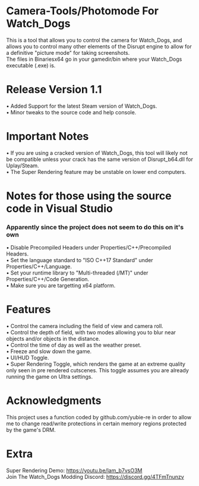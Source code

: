 # Camera-Tools/Photomode For Watch_Dogs
This is a tool that allows you to control the camera for Watch_Dogs, and allows you to control many other elements of the Disrupt engine to allow for a definitive "picture mode" for taking screenshots. <br /> 
The files in Binariesx64 go in your gamedir/bin where your Watch_Dogs executable (.exe) is. 
# Release Version 1.1
• Added Support for the latest Steam version of Watch_Dogs. <br /> 
• Minor tweaks to the source code and help console.
# Important Notes
• If you are using a cracked version of Watch_Dogs, this tool will likely not be compatible unless your crack has the same version of Disrupt_b64.dll for Uplay/Steam.  <br /> 
• The Super Rendering feature may be unstable on lower end computers.
# Notes for those using the source code in Visual Studio
### Apparently since the project does not seem to do this on it's own <br /> 
• Disable Precompiled Headers under Properties/C++/Precompiled Headers.  <br /> 
• Set the language standard to "ISO C++17 Standard" under Properties/C++/Language.  <br /> 
• Set your runtime library to "Multi-threaded (/MT)" under Properties/C++/Code Generation.  <br />
• Make sure you are targetting x64 platform.
# Features
• Control the camera including the field of view and camera roll. <br /> 
• Control the depth of field, with two modes allowing you to blur near objects and/or objects in the distance. <br /> 
• Control the time of day as well as the weather preset. <br /> 
• Freeze and slow down the game. <br /> 
• UI/HUD Toggle.  <br /> 
• Super Rendering Toggle, which renders the game at an extreme quality only seen in pre rendered cutscenes. This toggle assumes you are already running the game on Ultra settings.
# Acknowledgments
This project uses a function coded by github.com/yubie-re in order to allow me to change read/write protections in certain memory regions protected by the game's DRM. 
# Extra
Super Rendering Demo: https://youtu.be/lam_b7vsO3M  <br />
Join The Watch_Dogs Modding Discord: https://discord.gg/4TFmTnunzv
